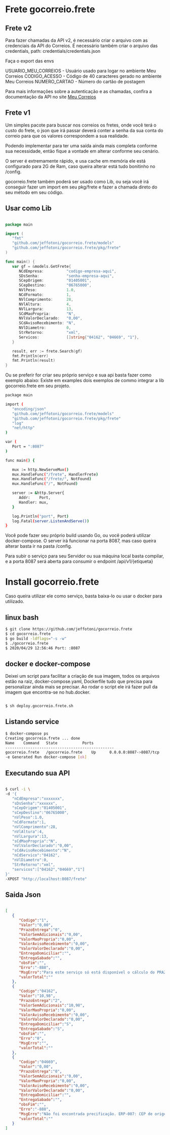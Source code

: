 # Frete gocorreio.frete

## Frete v2

Para fazer chamadas da API v2, é necessário criar o arquivo com as credenciais da API do Correios. É necessário também criar o arquivo das credentials, path: credentials/credentials.json

Faça o export das envs

USUARIO_MEU_CORREIOS - Usuário usado para logar no ambiente Meu Correios
CODIGO_ACESSO - Código de 40 caracteres gerado no ambiente Meu Correios
NUMERO_CARTAO - Número do cartão de postagem

Para mais informações sobre a autenticação e as chamadas, confira a documentação da API no site [Meu Correios](https://meucorreios.correios.com.br)


## Frete v1

Um simples pacote para buscar nos correios os fretes, onde você terá o custo do frete, o json que irá passar deverá conter a senha da sua conta do correio para que os valores correspondem a sua realidade.

Podendo implementar para ter uma saída ainda mais completa conforme sua necessidade, então fique a vontade em alterar conforme seu cenário.

O server é extremamente rápido, e usa cache em memória ele está configurado para 2G de Ram, caso queira alterar está tudo bonitinho no /config.

gocorreio.frete também poderá ser usado como Lib, ou seja você irá conseguir fazer um import em seu pkg/frete  e fazer a chamada direto do seu método em seu código.

## Usar como Lib
```go

package main

import (
   "fmt"
   "github.com/jeffotoni/gocorreio.frete/models"
   "github.com/jeffotoni/gocorreio.frete/pkg/frete"
)

func main() {
   var gf = &models.GetFrete{
      NCdEmpresa:          "codigo-empresa-aqui",
      SDsSenha:            "senha-empresa-aqui",
      SCepOrigem:          "01405001",
      SCepDestino:         "06765000",
      NVlPeso:             1.0,
      NCdFormato:          1,
      NVlComprimento:      28,
      NVlAltura:           4,
      NVlLargura:          13,
      SCdMaoPropria:       "N",
      NVlValorDeclarado:   "0,00",
      SCdAvisoRecebimento: "N",
      NVlDiametro:         0,
      StrRetorno:          "xml",
      Servicos:            []string{"04162", "04669", "1"},
   }

   result, err := frete.Search(gf)
   fmt.Println(err)
   fmt.Println(result)
}

```

Ou se preferir for criar seu próprio serviço e sua api basta fazer como exemplo abaixo:
Existe em examples dois exemplos de commo integrar a lib gocorreio.frete em seu projeto.

```bash
package main

import (
   "encoding/json"
   "github.com/jeffotoni/gocorreio.frete/models"
   "github.com/jeffotoni/gocorreio.frete/pkg/frete"
   "log"
   "net/http"
)

var (
   Port = ":8087"
)

func main() {

   mux := http.NewServeMux()
   mux.HandleFunc("/frete", HandlerFrete)
   mux.HandleFunc("/frete/", NotFound)
   mux.HandleFunc("/", NotFound)

   server := &http.Server{
      Addr:    Port,
      Handler: mux,
   }

   log.Println("port", Port)
   log.Fatal(server.ListenAndServe())
}

```

Você pode fazer seu próprio build usando Go, ou você poderá utilizar docker-compose. O server irá funcionar na porta 8087, mas caso queira alterar basta ir na pasta /config.

Para subir o serviço para seu Servidor ou sua máquina local basta compilar, e a porta 8087 será aberta para consumir o endpoint /api/v1/{etiqueta}

# Install gocorreio.frete

Caso queira utilizar ele como serviço, basta baixa-lo ou usar o docker para utilizado.

## linux bash
```bash
$ git clone https://github.com/jeffotoni/gocorreio.frete
$ cd gocorreio.frete
$ go build -ldflags="-s -w" 
$ ./gocorreio.frete
$ 2020/04/29 12:56:46 Port: :8087

```

## docker e docker-compose

Deixei um script para facilitar a criação de sua imagem, todos os arquivos estão na raiz, docker-compose.yaml, Dockerfile tudo que precisa para personalizar ainda mais se precisar.
Ao rodar o script ele irá fazer pull da imagem que encontra-se no hub.docker.
```bash

$ sh deploy.gocorreio.frete.sh

```

## Listando service
```bash
$ docker-compose ps
Creating gocorreio.frete ... done
Name    Command   State           Ports         
------------------------------------------------
gocorreio.frete   /gocorreio.frete    Up      0.0.0.0:8087->8087/tcp
-e Generated Run docker-compose [ok] 

```

## Executando sua API
```bash

$ curl -i \
-d '{
   "nCdEmpresa":"xxxxxxx",
   "sDsSenha":"xxxxxx",
   "sCepOrigem":"01405001",
   "sCepDestino":"06765000",
   "nVlPeso":1.0,
   "nCdFormato":1,
   "nVlComprimento":28,
   "nVlAltura":4,
   "nVlLargura":13,
   "sCdMaoPropria":"N",
   "nVlValorDeclarado":"0,00",
   "sCdAvisoRecebimento":"N",
   "nCdServico":"04162",
   "nVlDiametro":0,
   "StrRetorno":"xml",
   "servicos":["04162","04669","1"]
}'
-XPOST "http://localhost:8087/frete"
```

## Saida Json
```json

[
   {
      "Codigo":"1",
      "Valor":"0,00",
      "PrazoEntrega":"0",
      "ValorSemAdicionais":"0,00",
      "ValorMaoPropria":"0,00",
      "ValorAvisoRecebimento":"0,00",
      "ValorValorDeclarado":"0,00",
      "EntregaDomiciliar":"",
      "EntregaSabado":"",
      "obsFim":"",
      "Erro":"-888",
      "MsgErro":"Para este serviço só está disponível o cálculo do PRAZO.",
      "valorTotal":""
   },
   {
      "Codigo":"04162",
      "Valor":"10,98",
      "PrazoEntrega":"2",
      "ValorSemAdicionais":"10,98",
      "ValorMaoPropria":"0,00",
      "ValorAvisoRecebimento":"0,00",
      "ValorValorDeclarado":"0,00",
      "EntregaDomiciliar":"S",
      "EntregaSabado":"S",
      "obsFim":"",
      "Erro":"0",
      "MsgErro":"",
      "valorTotal":""
   },
   {
      "Codigo":"04669",
      "Valor":"0,00",
      "PrazoEntrega":"0",
      "ValorSemAdicionais":"0,00",
      "ValorMaoPropria":"0,00",
      "ValorAvisoRecebimento":"0,00",
      "ValorValorDeclarado":"0,00",
      "EntregaDomiciliar":"",
      "EntregaSabado":"",
      "obsFim":"",
      "Erro":"-888",
      "MsgErro":"Não foi encontrada precificação. ERP-007: CEP de origem nao pode postar para o CEP de destino informado(-1).",
      "valorTotal":""
   }
]

```

